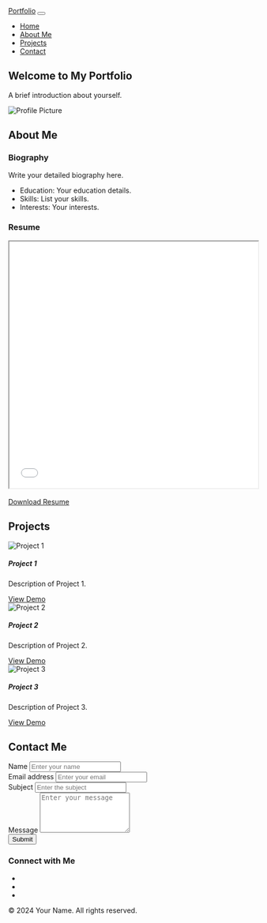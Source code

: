 <!DOCTYPE html>
<html lang="en">
<head>
    <meta charset="UTF-8">
    <meta name="viewport" content="width=device-width, initial-scale=1.0">
    <title>Portfolio</title>
    <link rel="stylesheet" href="https://stackpath.bootstrapcdn.com/bootstrap/4.5.2/css/bootstrap.min.css">
</head>
<body>

<!-- Navigation Bar -->
<nav class="navbar navbar-expand-lg navbar-dark bg-dark">
  <a class="navbar-brand" href="#">Portfolio</a>
  <button class="navbar-toggler" type="button" data-toggle="collapse" data-target="#navbarNav" aria-controls="navbarNav" aria-expanded="false" aria-label="Toggle navigation">
    <span class="navbar-toggler-icon"></span>
  </button>
  <div class="collapse navbar-collapse" id="navbarNav">
    <ul class="navbar-nav ml-auto">
      <li class="nav-item">
        <a class="nav-link" href="#home">Home</a>
      </li>
      <li class="nav-item">
        <a class="nav-link" href="#about">About Me</a>
      </li>
      <li class="nav-item">
        <a class="nav-link" href="#projects">Projects</a>
      </li>
      <li class="nav-item">
        <a class="nav-link" href="#contact">Contact</a>
      </li>
    </ul>
  </div>
</nav>


<!-- Home Section -->
<section id="home" class="container mt-5">
    <div class="row">
        <div class="col-md-6">
            <h1>Welcome to My Portfolio</h1>
            <p>A brief introduction about yourself.</p>
        </div>
        <div class="col-md-6">
            <img src="profile.jpg" alt="Profile Picture" class="img-fluid rounded-circle">
        </div>
    </div>
</section>

<!-- About Me Section -->
<section id="about" class="container mt-5">
    <h2>About Me</h2>
    <div class="row">
        <div class="col-md-6">
            <h3>Biography</h3>
            <p>Write your detailed biography here.</p>
            <ul>
                <li>Education: Your education details.</li>
                <li>Skills: List your skills.</li>
                <li>Interests: Your interests.</li>
            </ul>
        </div>
        <div class="col-md-6">
            <h3>Resume</h3>
            <!-- Embed your resume here -->
            <iframe src="resume.pdf" width="100%" height="500px"></iframe>
            <br><br>
            <!-- Download button for resume -->
            <a href="resume.pdf" download class="btn btn-primary">Download Resume</a>
        </div>
    </div>
</section>

<!-- Projects Section -->
<section id="projects" class="container mt-5">
    <h2>Projects</h2>
    <div class="row">
        <div class="col-md-4 mb-4">
            <div class="card">
                <img src="project1.jpg" class="card-img-top" alt="Project 1">
                <div class="card-body">
                    <h5 class="card-title">Project 1</h5>
                    <p class="card-text">Description of Project 1.</p>
                    <a href="#" class="btn btn-primary">View Demo</a>
                </div>
            </div>
        </div>
        <div class="col-md-4 mb-4">
            <div class="card">
                <img src="project2.jpg" class="card-img-top" alt="Project 2">
                <div class="card-body">
                    <h5 class="card-title">Project 2</h5>
                    <p class="card-text">Description of Project 2.</p>
                    <a href="#" class="btn btn-primary">View Demo</a>
                </div>
            </div>
        </div>
        <div class="col-md-4 mb-4">
            <div class="card">
                <img src="project3.jpg" class="card-img-top" alt="Project 3">
                <div class="card-body">
                    <h5 class="card-title">Project 3</h5>
                    <p class="card-text">Description of Project 3.</p>
                    <a href="#" class="btn btn-primary">View Demo</a>
                </div>
            </div>
        </div>
    </div>
</section>

<!-- Contact Section -->
<section id="contact" class="container mt-5">
    <h2>Contact Me</h2>
    <div class="row">
        <div class="col-md-6">
            <form>
                <div class="form-group">
                    <label for="name">Name</label>
                    <input type="text" class="form-control" id="name" placeholder="Enter your name">
                </div>
                <div class="form-group">
                    <label for="email">Email address</label>
                    <input type="email" class="form-control" id="email" placeholder="Enter your email">
                </div>
                <div class="form-group">
                    <label for="subject">Subject</label>
                    <input type="text" class="form-control" id="subject" placeholder="Enter the subject">
                </div>
                <div class="form-group">
                    <label for="message">Message</label>
                    <textarea class="form-control" id="message" rows="5" placeholder="Enter your message"></textarea>
                </div>
                <button type="submit" class="btn btn-primary">Submit</button>
            </form>
        </div>
        <div class="col-md-6">
            <h3>Connect with Me</h3>
            <!-- Social media links -->
            <ul class="list-unstyled">
                <li><a href="#"><i class="fab fa-linkedin fa-2x"></i></a></li>
                <li><a href="#"><i class="fab fa-twitter fa-2x"></i></a></li>
                <li><a href="#"><i class="fab fa-github fa-2x"></i></a></li>
            </ul>
        </div>
    </div>
</section>

<!-- Footer -->
<footer class="bg-dark text-white text-center py-3">
    <p>&copy; 2024 Your Name. All rights reserved.</p>
</footer>

<!-- Bootstrap JS and dependencies -->
<script src="https://code.jquery.com/jquery-3.5.1.slim.min.js"></script>
<script src="https://cdn.jsdelivr.net/npm/@popperjs/core@2.5.4/dist/umd/popper.min.js"></script>
<script src="https://stackpath.bootstrapcdn.com/bootstrap/4.5.2/js/bootstrap.min.js"></script>

</body>
</html>
       
      
